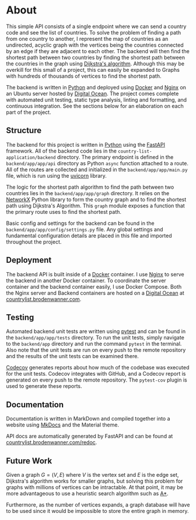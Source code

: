 # About

This simple API consists of a single endpoint where we can send a country code and see the 
list of countries. To solve the problem of finding a path from one country to another, I represent the 
map of countries as an undirected, acyclic graph with the vertices being the countries
connected by an edge if they are adjacent to each other. The backend will then find 
the shortest path between two countries by finding the shortest path between the countries
in the graph using [Dijkstra's algorithm](https://en.wikipedia.org/wiki/Dijkstra%27s_algorithm).
Although this may be overkill for this small of a project, this can easily be expanded to 
Graphs with hundreds of thousands of vertices to find the shortest path. 

The backend is written in [Python](https://www.python.org/) and deployed
using [Docker](https://www.docker.com/) and [Nginx](https://www.nginx.com/) on an Ubuntu server
hosted by [Digital Ocean](https://www.digitalocean.com/). The project comes complete with automated
unit testing, static type analysis, linting and formatting, and continuous integration. 
See the sections below for an elaboration on each part of the project.


## Structure

The backend for this project is written in [Python](https://www.python.org/) using the 
[FastAPI](https://fastapi.tiangolo.com/) framework. All of the backend code lies in
the `country-list-application/backend` directory. The primary endpoint is defined in 
the `backend/app/app/api` directory as Python `async` function attached to a route.
All of the routes are collected and initialized in the `backend/app/app/main.py` file,
which is run using the [uvicorn](https://www.uvicorn.org/) library. 

The logic for the shortest path algorithm to find the path between two countries 
lies in the `backend/app/app/graph` directory. It relies on the 
[NetworkX](https://networkx.org/) Python library to form the country graph
and to find the shortest path using Dijkstra's Algorithm. This `graph`
module exposes a function that the primary route uses to find the shortest path. 

Basic config and settings for the backend can be found in the 
`backend/app/app/config/settings.py` file. Any global settings and fundamental configuration 
details are placed in this file and imported throughout the project.

## Deployment

The backend API is built inside of a [Docker](https://www.docker.com/) container. I use
[Nginx](https://www.nginx.com/) to serve the backend in another Docker container. To 
coordinate the server container and the backend container easily, I use Docker Compose.
Both the Nginx server and Backend containers are hosted on a [Digital Ocean](https://www.digitalocean.com/)
at [countrylist.brodenwanner.com](https://countrylist.brodenwanner.com).

## Testing

Automated backend unit tests are written using [pytest](https://docs.pytest.org/en/6.2.x/) and 
can be found in the `backend/app/app/tests` directory. To run the unit tests, simply navigate
to the `backend/app` directory and run the command `pytest` in the terminal. Also note that the
unit tests are run on every push to the remote repository and the results of the unit tests
can be examined there.

[Codecov](https://about.codecov.io/) generates reports about how much of the codebase was 
executed for the unit tests. Codecov integrates with GitHub, and a Codecov report is generated
on every push to the remote repository. The `pytest-cov` plugin is used to generate these
reports.

## Documentation

Documentation is written in MarkDown and compiled together into a website using 
[MkDocs](https://www.mkdocs.org/) and the Material theme. 

API docs are automatically generated by FastAPI and can be found at
[countrylist.brodenwanner.com/redoc](https://countrylist.brodenwanner.com/redoc).

## Future Work

Given a graph $G = (V, E)$ where $V$ is the vertex set and $E$ is the edge set, Dijkstra's 
algorithm works for smaller graphs, but solving this problem
for graphs with millions of vertices can be intractable. At that point, it may be 
more advantageous to use a heuristic search algorithm such as [A*](https://en.wikipedia.org/wiki/A*_search_algorithm).

Furthermore, as the number of vertices expands, a graph database will have to be used
since it would be impossible to store the entire graph in memory. 

